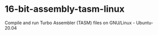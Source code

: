 # 16-bit-assembly-tasm-linux
Compile and run Turbo Assembler (TASM) files on GNU/Linux - Ubuntu-20.04
